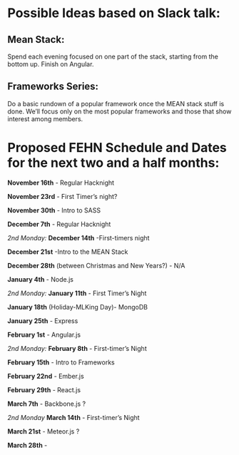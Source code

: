 # Possible Ideas based on Slack talk: 

## Mean Stack: 
Spend each evening focused on one part of the stack, starting from the bottom up. Finish on Angular.

## Frameworks Series: 
Do a basic rundown of a popular framework once the MEAN stack stuff is done. We’ll focus only on the most popular frameworks and those that show interest among members.

# Proposed FEHN Schedule and Dates for the next two and a half months:
**November 16th** - Regular Hacknight

**November 23rd** - First Timer’s night?

**November 30th** - Intro to SASS

**December 7th** - Regular Hacknight

*2nd Monday:* **December 14th** -First-timers night

**December 21st** -Intro to the MEAN Stack

**December 28th** (between Christmas and New Years?) - N/A

**January 4th** - Node.js

*2nd Monday:* **January 11th** - First Timer’s Night

**January 18th** (Holiday-MLKing Day)- MongoDB

**January 25th** - Express

**February 1st** - Angular.js

*2nd Monday:* **February 8th** - First-timer’s Night

**February 15th** - Intro to Frameworks

**February 22nd** - Ember.js

**February 29th** - React.js

**March 7th** - Backbone.js ?

*2nd Monday* **March 14th** - First-timer’s Night

**March 21st** - Meteor.js ?

**March 28th** -




